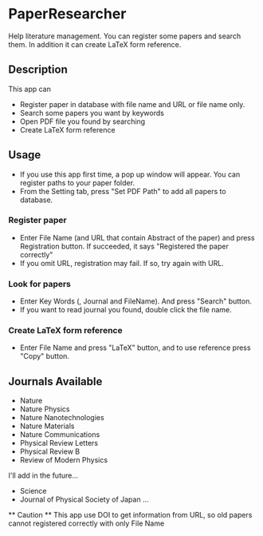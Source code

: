 PaperResearcher
====

Help literature management. You can register some papers and search them. In addition it can create LaTeX form reference.

## Description
This app can 
* Register paper in database with file name and URL or file name only.
* Search some papers you want by keywords
* Open PDF file you found by searching
* Create LaTeX form reference

## Usage
* If you use this app first time, a pop up window will appear. You can register paths to your paper folder.
* From the Setting tab, press "Set PDF Path" to add all papers to database.

### Register paper
* Enter File Name (and URL that contain Abstract of the paper) and press Registration button. If succeeded, it says "Registered the paper correctly"
* If you omit URL, registration may fail. If so, try again with URL.

### Look for papers
* Enter Key Words (, Journal and FileName). And press "Search" button. 
* If you want to read journal you found, double click the file name.

### Create LaTeX form reference
* Enter File Name and press "LaTeX" button, and  to use reference press "Copy" button.

## Journals Available
* Nature
* Nature Physics
* Nature Nanotechnologies
* Nature Materials
* Nature Communications
* Physical Review Letters
* Physical Review B
* Review of Modern Physics

I'll add in the future...
* Science
* Journal of Physical Society of Japan
...

** Caution **
This app use DOI to get information from URL, so old papers cannot registered correctly with only File Name
